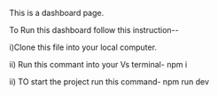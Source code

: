 This is a dashboard page.

To Run this dashboard follow this instruction--

i)Clone this file into your local computer.

ii) Run this commant into your Vs terminal- npm i

ii) TO start the project run this command- npm run dev

